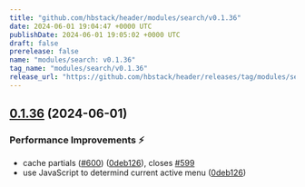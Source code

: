 ```yaml
---
title: "github.com/hbstack/header/modules/search/v0.1.36"
date: 2024-06-01 19:04:47 +0000 UTC
publishDate: 2024-06-01 19:05:02 +0000 UTC
draft: false
prerelease: false
name: "modules/search: v0.1.36"
tag_name: "modules/search/v0.1.36"
release_url: "https://github.com/hbstack/header/releases/tag/modules/search/v0.1.36"
---
```


## [0.1.36](https://github.com/hbstack/header/compare/modules/search/v0.1.35...modules/search/v0.1.36) (2024-06-01)


### Performance Improvements ⚡️

* cache partials ([#600](https://github.com/hbstack/header/issues/600)) ([0deb126](https://github.com/hbstack/header/commit/0deb12621949aef402fd41c7bf75aa8603b8c7f9)), closes [#599](https://github.com/hbstack/header/issues/599)
* use JavaScript to determind current active menu ([0deb126](https://github.com/hbstack/header/commit/0deb12621949aef402fd41c7bf75aa8603b8c7f9))
